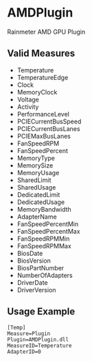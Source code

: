 # AMDPlugin
Rainmeter AMD GPU Plugin

## Valid Measures
* Temperature
* TemperatureEdge
* Clock
* MemoryClock
* Voltage
* Activity
* PerformanceLevel
* PCIECurrentBusSpeed
* PCIECurrentBusLanes
* PCIEMaxBusLanes
* FanSpeedRPM
* FanSpeedPercent
* MemoryType
* MemorySize
* MemoryUsage
* SharedLimit
* SharedUsage
* DedicatedLimit
* DedicatedUsage
* MemoryBandwidth
* AdapterName
* FanSpeedPercentMin
* FanSpeedPercentMax
* FanSpeedRPMMin
* FanSpeedRPMMax
* BiosDate
* BiosVersion
* BiosPartNumber
* NumberOfAdapters
* DriverDate
* DriverVersion

## Usage Example
```
[Temp]
Measure=Plugin
Plugin=AMDPlugin.dll
MeasureID=Temperature
AdapterID=0
```
